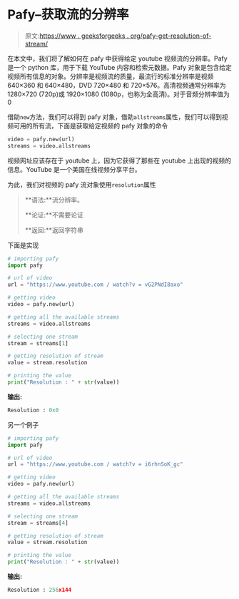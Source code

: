 # Pafy–获取流的分辨率

> 原文:[https://www . geeksforgeeks . org/pafy-get-resolution-of-stream/](https://www.geeksforgeeks.org/pafy-getting-resolution-of-stream/)

在本文中，我们将了解如何在 pafy 中获得给定 youtube 视频流的分辨率。Pafy 是一个 python 库，用于下载 YouTube 内容和检索元数据。Pafy 对象是包含给定视频所有信息的对象。分辨率是视频流的质量，最流行的标准分辨率是视频 640×360 和 640×480，DVD 720×480 和 720×576。高清视频通常分辨率为 1280×720 (720p)或 1920×1080 (1080p，也称为全高清)。对于音频分辨率值为 0

借助`new`方法，我们可以得到 pafy 对象，借助`allstreams`属性，我们可以得到视频可用的所有流，下面是获取给定视频的 pafy 对象的命令

```py
video = pafy.new(url)
streams = video.allstreams

```

视频网址应该存在于 youtube 上，因为它获得了那些在 youtube 上出现的视频的信息。YouTube 是一个美国在线视频分享平台。

为此，我们对视频的 pafy 流对象使用`resolution`属性

> **语法:**流分辨率。
> 
> **论证:**不需要论证
> 
> **返回:**返回字符串

下面是实现

```py
# importing pafy
import pafy 

# url of video 
url = "https://www.youtube.com / watch?v = vG2PNdI8axo"

# getting video
video = pafy.new(url) 

# getting all the available streams
streams = video.allstreams

# selecting one stream
stream = streams[1]

# getting resolution of stream
value = stream.resolution

# printing the value
print("Resolution : " + str(value))
```

**输出:**

```py
Resolution : 0x0

```

另一个例子

```py
# importing pafy
import pafy 

# url of video 
url = "https://www.youtube.com / watch?v = i6rhnSoK_gc"

# getting video
video = pafy.new(url) 

# getting all the available streams
streams = video.allstreams

# selecting one stream
stream = streams[4]

# getting resolution of stream
value = stream.resolution

# printing the value
print("Resolution : " + str(value))
```

**输出:**

```py
Resolution : 256x144

```